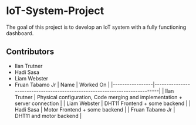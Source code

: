 # IoT-System-Project
The goal of this project is to develop an IoT system with a fully functioning dashboard.
## Contributors
- Ilan Trutner
- Hadi Sasa
- Liam Webster
- Fruan Tabamo Jr
| Name            | Worked On                                                                   |
|-----------------|----------------------------------------------------------------------------|
| Ilan Trutner    | Physical configuration, Code merging and implementation + server connection |
| Liam Webster    | DHT11 Frontend + some backend                                              |
| Hadi Sasa       | Motor Frontend + some backend                                              |
| Fruan Tabamo Jr | DHT11 and motor backend                                                    |

